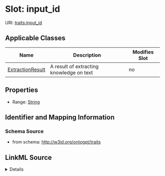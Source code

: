 

# Slot: input_id

URI: [traits:input_id](http://w3id.org/ontogpt/traits/input_id)



<!-- no inheritance hierarchy -->





## Applicable Classes

| Name | Description | Modifies Slot |
| --- | --- | --- |
| [ExtractionResult](ExtractionResult.md) | A result of extracting knowledge on text |  no  |







## Properties

* Range: [String](String.md)





## Identifier and Mapping Information







### Schema Source


* from schema: http://w3id.org/ontogpt/traits




## LinkML Source

<details>
```yaml
name: input_id
from_schema: http://w3id.org/ontogpt/traits
rank: 1000
alias: input_id
owner: ExtractionResult
domain_of:
- ExtractionResult
range: string

```
</details>